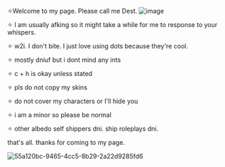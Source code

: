 ✧Welcome to my page. Please call me Dest.
![image](https://github.com/user-attachments/assets/4a8a05fb-7f75-415a-95df-790a4048b7a5)

✧ I am usually afking so it might take a while for me to response to your whispers.

✧ w2i. I don't bite. I just love using dots because they're cool.

✧ mostly dniuf but i dont mind any ints 

✧ c + h is okay unless stated

✧ pls do not copy my skins 

✧ do not cover my characters or I'll hide you

✧ i am a minor so please be normal

✧ other albedo self shippers dni. ship roleplays dni.

that's all. thanks for coming to my page.

![55a120bc-9465-4cc5-8b29-2a22d9285fd6](https://github.com/user-attachments/assets/41c0c5a1-3e0b-4129-a735-016214939713)


<!--
**Destbedo/destbedo** is a ✨ _special_ ✨ repository because its `README.md` (this file) appears on your GitHub profile.

Here are some ideas to get you started:

- 🔭 I’m currently working on ...
- 🌱 I’m currently learning ...
- 👯 I’m looking to collaborate on ...
- 🤔 I’m looking for help with ...
- 💬 Ask me about ...
- 📫 How to reach me: ...
- 😄 Pronouns: ...
- ⚡ Fun fact: ...
-->
